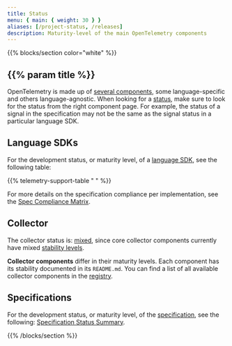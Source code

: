```yaml
---
title: Status
menu: { main: { weight: 30 } }
aliases: [/project-status, /releases]
description: Maturity-level of the main OpenTelemetry components
---
```


{{% blocks/section color="white" %}}

## {{% param title %}}

OpenTelemetry is made up of [several components](/docs/concepts/components/),
some language-specific and others language-agnostic. When looking for a
[status](/docs/specs/otel/versioning-and-stability/), make sure to look for the
status from the right component page. For example, the status of a signal in the
specification may not be the same as the signal status in a particular language
SDK.

## Language SDKs

For the development status, or maturity level, of a
[language SDK](/docs/languages/), see the following table:

{{% telemetry-support-table " " %}}

For more details on the specification compliance per implementation, see the
[Spec Compliance Matrix](https://github.com/open-telemetry/opentelemetry-specification/blob/main/spec-compliance-matrix.md).

## Collector

The collector status is:
[mixed](/docs/specs/otel/document-status/#mixed), since
core collector components currently have mixed
[stability levels](https://github.com/open-telemetry/opentelemetry-collector#stability-levels).

**Collector components** differ in their maturity levels. Each component has its
stability documented in its `README.md`. You can find a list of all available
collector components in the
[registry](/ecosystem/registry/?language=collector).

## Specifications

For the development status, or maturity level, of the
[specification](/docs/specs/otel/), see the following:
[Specification Status Summary](/docs/specs/status/).

{{% /blocks/section %}}
